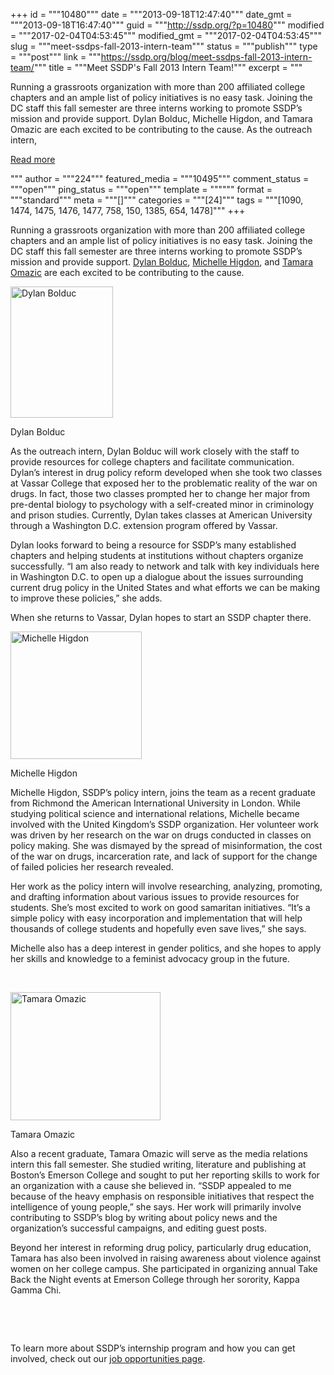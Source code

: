 +++
id = """10480"""
date = """2013-09-18T12:47:40"""
date_gmt = """2013-09-18T16:47:40"""
guid = """http://ssdp.org/?p=10480"""
modified = """2017-02-04T04:53:45"""
modified_gmt = """2017-02-04T04:53:45"""
slug = """meet-ssdps-fall-2013-intern-team"""
status = """publish"""
type = """post"""
link = """https://ssdp.org/blog/meet-ssdps-fall-2013-intern-team/"""
title = """Meet SSDP&#039;s Fall 2013 Intern Team!"""
excerpt = """<p>Running a grassroots organization with more than 200 affiliated college chapters and an ample list of policy initiatives is no easy task. Joining the DC staff this fall semester are three interns working to promote SSDP&#8217;s mission and provide support. Dylan Bolduc, Michelle Higdon, and Tamara Omazic are each excited to be contributing to the cause. As the outreach intern,</p>
<div class="h10"></div>
<p><a class="more-link2 flat" href="https://ssdp.org/blog/meet-ssdps-fall-2013-intern-team/">Read more</a></p>
"""
author = """224"""
featured_media = """10495"""
comment_status = """open"""
ping_status = """open"""
template = """"""
format = """standard"""
meta = """[]"""
categories = """[24]"""
tags = """[1090, 1474, 1475, 1476, 1477, 758, 150, 1385, 654, 1478]"""
+++
<p dir="ltr">Running a grassroots organization with more than 200 affiliated college chapters and an ample list of policy initiatives is no easy task. Joining the DC staff this fall semester are three interns working to promote SSDP&#8217;s mission and provide support. <a title="Dylan Bolduc" href="http://ssdp.org/about/staff/dylan-bolduc/" target="_blank">Dylan Bolduc</a>, <a title="Michelle Higdon" href="http://ssdp.org/about/staff/michelle-higdon/" target="_blank">Michelle Higdon</a>, and <a title="Tamara Omazic" href="http://ssdp.org/about/staff/tamara-omazic/" target="_blank">Tamara Omazic</a> are each excited to be contributing to the cause.</p>





<div id="attachment_10420" style="width: 174px" class="wp-caption alignright"><a href="/assets/2013/09/417804_10151665250611060_1669873581_n.jpg"><img class=" wp-image-10420 " alt="Dylan Bolduc" src="http://ssdp.org/assets/2013/09/417804_10151665250611060_1669873581_n-234x300.jpg" width="164" height="210" /></a><p class="wp-caption-text">Dylan Bolduc</p></div>

<p dir="ltr">As the outreach intern, Dylan Bolduc will work closely with the staff to provide resources for college chapters and facilitate communication. Dylan&#8217;s interest in drug policy reform developed when she took two classes at Vassar College that exposed her to the problematic reality of the war on drugs. In fact, those two classes prompted her to change her major from pre-dental biology to psychology with a self-created minor in criminology and prison studies. Currently, Dylan takes classes at American University through a Washington D.C. extension program offered by Vassar.</p>

<p dir="ltr">Dylan looks forward to being a resource for SSDP&#8217;s many established chapters and helping students at institutions without chapters organize successfully. “I am also ready to network and talk with key individuals here in Washington D.C. to open up a dialogue about the issues surrounding current drug policy in the United States and what efforts we can be making to improve these policies,” she adds.</p>

<p dir="ltr">When she returns to Vassar, Dylan hopes to start an SSDP chapter there.</p>





<div id="attachment_10427" style="width: 220px" class="wp-caption alignleft"><a href="/assets/2013/09/Michelle.jpg"><img class=" wp-image-10427 " alt="Michelle Higdon" src="http://ssdp.org/assets/2013/09/Michelle-300x292.jpg" width="210" height="204" /></a><p class="wp-caption-text">Michelle Higdon</p></div>

<p dir="ltr">Michelle Higdon, SSDP&#8217;s policy intern, joins the team as a recent graduate from Richmond the American International University in London. While studying political science and international relations, Michelle became involved with the United Kingdom&#8217;s SSDP organization. Her volunteer work was driven by her research on the war on drugs conducted in classes on policy making. She was dismayed by the spread of misinformation, the cost of the war on drugs, incarceration rate, and lack of support for the change of failed policies her research revealed.</p>

<p dir="ltr">Her work as the policy intern will involve researching, analyzing, promoting, and drafting information about various issues to provide resources for students. She&#8217;s most excited to work on good samaritan initiatives. “It’s a simple policy with easy incorporation and implementation that will help thousands of college students and hopefully even save lives,” she says.</p>

<p dir="ltr">Michelle also has a deep interest in gender politics, and she hopes to apply her skills and knowledge to a feminist advocacy group in the future.</p>

&nbsp;



<div id="attachment_10430" style="width: 250px" class="wp-caption alignright"><a href="/assets/2013/09/Tamara1.jpg"><img class=" wp-image-10430 " alt="Tamara Omazic" src="http://ssdp.org/assets/2013/09/Tamara1-300x256.jpg" width="240" height="205" /></a><p class="wp-caption-text">Tamara Omazic</p></div>

<p dir="ltr">Also a recent graduate, Tamara Omazic will serve as the media relations intern this fall semester. She studied writing, literature and publishing at Boston&#8217;s Emerson College and sought to put her reporting skills to work for an organization with a cause she believed in. “SSDP appealed to me because of the heavy emphasis on responsible initiatives that respect the intelligence of young people,” she says. Her work will primarily involve contributing to SSDP&#8217;s blog by writing about policy news and the organization&#8217;s successful campaigns, and editing guest posts.</p>

<p dir="ltr">Beyond her interest in reforming drug policy, particularly drug education, Tamara has also been involved in raising awareness about violence against women on her college campus. She participated in organizing annual Take Back the Night events at Emerson College through her sorority, Kappa Gamma Chi.</p>

&nbsp;



&nbsp;

<p dir="ltr">To learn more about SSDP&#8217;s internship program and how you can get involved, check out our <a title="SSDP Job Opportunities" href="http://ssdp.org/about/job-opportunities/internships-and-fellowships/" target="_blank">job opportunities page</a>.</p>

&nbsp;
